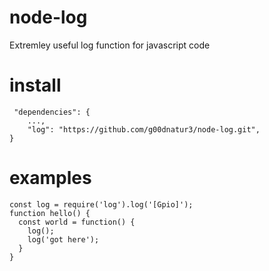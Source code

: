 # node-log
Extremley useful log function for javascript code

# install

```
 "dependencies": {
    ...,
    "log": "https://github.com/g00dnatur3/node-log.git",
}
```
 
# examples

```
const log = require('log').log('[Gpio]');
function hello() {
  const world = function() {
    log();
    log('got here');
  }
}
```
